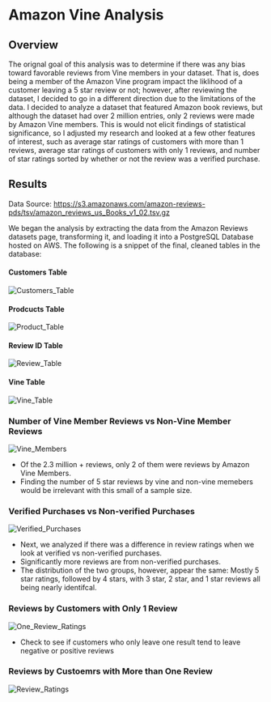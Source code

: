 # Amazon Vine Analysis

## Overview
The orignal goal of this analysis was to determine if there was any bias toward favorable reviews from Vine members in your dataset. That is, does being a member of the Amazon Vine program impact the liklihood of a customer leaving a 5 star review or not; however, after reviewing the dataset, I decided to go in a different direction due to the limitations of the data. I decided to analyze a dataset that featured Amazon book reviews, but although the dataset had over 2 million entries, only 2 reviews were made by Amazon Vine members. This is would not elicit findings of statistical significance, so I adjusted my research and looked at a few other features of interest, such as average star ratings of customers with more than 1 reviews, average star ratings of customers with only 1 reviews, and number of star ratings sorted by whether or not the review was a verified purchase.

## Results
Data Source: https://s3.amazonaws.com/amazon-reviews-pds/tsv/amazon_reviews_us_Books_v1_02.tsv.gz

We began the analysis by extracting the data from the Amazon Reviews datasets page, transforming it, and loading it into a PostgreSQL Database hosted on AWS. The following is a snippet of the final, cleaned tables in the database:

#### Customers Table

![Customers_Table](https://user-images.githubusercontent.com/99751636/189719051-d19f9be9-92a4-4794-8550-9a7a44907d8e.png)


#### Prodcucts Table

![Product_Table](https://user-images.githubusercontent.com/99751636/189719204-757a7dde-5088-4fae-accd-38cd2fda4cea.png)


#### Review ID Table

![Review_Table](https://user-images.githubusercontent.com/99751636/189719270-70b341e7-58dc-4840-ac14-c1849378c46a.png)


#### Vine Table

![Vine_Table](https://user-images.githubusercontent.com/99751636/189719298-26e8d066-9d98-45b2-b558-8a29d485089a.png)


### Number of Vine Member Reviews vs Non-Vine Member Reviews

![Vine_Members](https://user-images.githubusercontent.com/99751636/189721685-f15ba0ae-0abb-437a-90cd-1f20b36d28ae.png)

* Of the 2.3 million + reviews, only 2 of them were reviews by Amazon Vine Members.
* Finding the number of 5 star reviews by vine and non-vine memebers would be irrelevant with this small of a sample size.


### Verified Purchases vs Non-verified Purchases
![Verified_Purchases](https://user-images.githubusercontent.com/99751636/189722023-7f67e463-e4ab-4cc0-9786-ed43f9f8ff48.png)

* Next, we analyzed if there was a difference in review ratings when we look at verified vs non-verified purchases.
* Significantly more reviews are from non-verified purchases.
* The distribution of the two groups, however, appear the same: Mostly 5 star ratings, followed by 4 stars, with 3 star, 2 star, and 1 star reviews all being nearly identifcal.


### Reviews by Customers with Only 1 Review

![One_Review_Ratings](https://user-images.githubusercontent.com/99751636/189722746-f2f1bc3c-72e4-4253-8383-319d5c0dd631.png)

* Check to see if customers who only leave one result tend to leave negative or positive reviews


### Reviews by Custoemrs with More than One Review

![Review_Ratings](https://user-images.githubusercontent.com/99751636/189722930-60e32ade-c23d-4805-af1c-3d3a78ed09dd.png)


